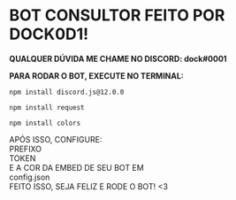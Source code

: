 <b><h1>BOT CONSULTOR FEITO POR DOCK0D1!</h1></b>
<b>QUALQUER DÚVIDA ME CHAME NO DISCORD: dock#0001</b>

<b>PARA RODAR O BOT, EXECUTE NO TERMINAL:</b>

```npm install discord.js@12.0.0```

```npm install request```

```npm install colors```

APÓS ISSO, CONFIGURE:<br> 
PREFIXO <br>
TOKEN <br>
E A COR DA EMBED DE SEU BOT EM<br>
config.json
<br>
FEITO ISSO, SEJA FELIZ E RODE O BOT! <3
